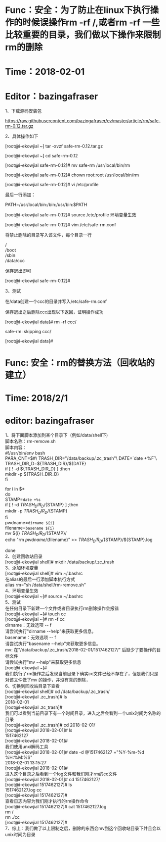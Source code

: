 
# Func：安全：为了防止在linux下执行操作的时候误操作rm -rf /,或者rm -rf 一些比较重要的目录，我们做以下操作来限制rm的删除

# Time：2018-02-01

# Editor：bazingafraser


1、下载源码安装包

https://raw.githubusercontent.com/bazingafraser/cv/master/article/rm/safe-rm-0.12.tar.gz

2、具体操作如下

[root@i-ekowjial ~] tar -xvzf safe-rm-0.12.tar.gz

[root@i-ekowjial ~] cd safe-rm-0.12

[root@i-ekowjial safe-rm-0.12]# mv  safe-rm /usr/local/bin/rm

[root@i-ekowjial safe-rm-0.12]# chown root:root /usr/local/bin/rm

[root@i-ekowjial safe-rm-0.12]# vi /etc/profile

最后一行添加：

PATH=/usr/local/bin:/bin:/usr/bin:$PATH

[root@i-ekowjial safe-rm-0.12]# source /etc/profile    环境变量生效

[root@i-ekowjial safe-rm-0.12]# vim /etc/safe-rm.conf

将禁止删除的目录写入该文件，每个目录一行

/\
/boot\
/sbin\
/data/ccc

保存退出即可

[root@i-ekowjial safe-rm-0.12]# 

3、测试

在/data创建一个ccc的目录并写入/etc/safe-rm.conf

保存退出之后删除ccc出现以下返回，证明操作成功

[root@i-ekowjial data]# rm -rf ccc/

safe-rm: skipping ccc/

[root@i-ekowjial data]#


# Func: 安全：rm的替换方法（回收站的建立）
# Time: 2018/2/1
# editor: bazingafraser
1、将下面脚本添加到某个目录下（例如/data/shell下)\
脚本名称：rm-remove.sh\
脚本内容：\
#!/usr/bin/env bash\
PARA_CNT=$#\
TRASH_DIR="/data/backup/.zc_trash"\
DATE=`date +%F`\
TRASH_DIR_D=${TRASH_DIR}/${DATE}\
if [ ! -d ${TRASH_DIR_D} ] ;then\
    mkdir -p ${TRASH_DIR_D}\
fi

for i in $*\
do\
    STAMP=`date +%s`\
    if [ ! -d ${TRASH_DIR_D}/${STAMP} ] ;then\
        mkdir -p ${TRASH_DIR_D}/${STAMP}\
    fi\
    pwdname=`dirname ${i}`\
    filename=`basename ${i}`\
    mv ${i} ${TRASH_DIR_D}/${STAMP}/\
    echo "rm ${pwdname}/${filename}" >> ${TRASH_DIR_D}/${STAMP}/${STAMP}.log

done\
2、创建回收站目录\
[root@i-ekowjial shell]# mkdir /data/backup/.zc_trash\
3、添加环境变量\
[root@i-ekowjial shell]# vim ~/.bashrc\
在alias的最后一行添加脚本执行方式\
alias rm="sh /data/shell/rm-remove.sh"\
4、环境变量生效\
[root@i-ekowjial ~]# source ~/.bashrc\
5、测试\
在任何目录下新建一个文件或者目录执行rm删除操作会报错\
[root@i-ekowjial ~]# touch cc\
[root@i-ekowjial ~]# rm -f cc\
dirname：无效选项 -- f\
请尝试执行"dirname --help"来获取更多信息。\
basename：无效选项 -- f\
请尝试执行"basename --help"来获取更多信息。\
mv: 在"/data/backup/.zc_trash/2018-02-01/1517462127/" 后缺少了要操作的目标文件\
请尝试执行"mv --help"来获取更多信息\
[root@i-ekowjial ~]# \
我们执行了rm操作之后发现当前目录下确实cc文件已经不存在了，但是我们只是对该文件做了mv 的操作，并没有真的删除，\
6、切换到回收站目录下查看\
[root@i-ekowjial shell]# cd /data/backup/.zc_trash/\
[root@i-ekowjial .zc_trash]# ls\
2018-02-01\
[root@i-ekowjial .zc_trash]#\
我们可以看到当前目录下有一个时间目录，进入之后会看到一个unix时间为名称的目录\
[root@i-ekowjial .zc_trash]# cd 2018-02-01/\
[root@i-ekowjial 2018-02-01]# ls\
1517462127\
[root@i-ekowjial 2018-02-01]#\
我们使用unxi解码工具\
[root@i-ekowjial 2018-02-01]# date -d @1517462127 +"%Y-%m-%d %H:%M:%S"\
2018-02-01 13:15:27\
[root@i-ekowjial 2018-02-01]#\
进入这个目录之后看到一个log文件和我们刚才rm的cc文件\
[root@i-ekowjial 2018-02-01]# cd 1517462127/\
[root@i-ekowjial 1517462127]# ls\
1517462127.log  cc\
[root@i-ekowjial 1517462127]#\
查看日志内容为我们刚才执行的rm操作命令\
[root@i-ekowjial 1517462127]# cat 1517462127.log\
rm /\
rm ./cc\
[root@i-ekowjial 1517462127]#\
7、综上：我们做了以上限制之后，删除的东西会mv到这个回收站目录下并且会以unix时间为目录
